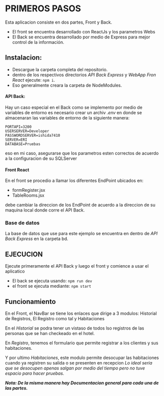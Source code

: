 # PRIMEROS PASOS

Esta aplicacion consiste en dos partes, Front y Back.
- El front se encuentra desarrollado con ReactJs y los parametros Webs
- El Back se encuentra desarrollado por medio de Express para mejor control de la información.

## Instalacion:
- Descargue la carpeta completa del repositorio.
- dentro de los respectivos directorios *API Back Express* y *WebApp Fron React* ejecute:
```npm i```.
- Eso generalmente creara la carpeta de NodeModules.

#### API Back:
Hay un caso especial en el Back como se implemento por medio de variables de entorno es necesario crear un archiv *.env* en donde se almacenaran las variables de entorno de la siguiente manera:
```
PORTAPI=3200
USERSERVER=Developer
PASSWORDSERVER=ishida7410
SERVER=ERI
DATABASE=Pruebas
```
eso en mi caso, asegurarse que los parametros esten correctos de acuerdo a la configuracion de su SQLServer

#### Front React
En el front se procedio a llamar los diferentes EndPoint ubicados en:
- formRegister.jsx
- TableRooms.jsx

debe cambiar la direccion de los EndPoint de acuerdo a la direccion de su maquina local donde corre el API Back.
### Base de datos
La base de datos que use para este ejemplo se encuentra en dentro de *API Back Express* en la carpeta bd.

## EJECUCION
Ejecute primeramente el API Back y luego el front y comience a usar el aplicatico
- El back se ejecuta usando: ```npm run dev```
- el front se ejecuta mediante: ```npm start```

## Funcionamiento
En el Front, el NavBar se tiene los enlaces que dirige a 3 modulos: Historial de Registros, El Registro como tal y Habitaciones

En el *Historial* se podra tener un vistaso de todos lso registros de las personas que se han checkeado en el hotel.

En *Registro*, tenemos el formulario que permite registrar a los clientes y sus habitaciones.

Y por ultimo *Habitaciones*, este modulo permite desocupar las habitaciones cuando ya registren su salida o se presenten en recepcion *Lo ideal seria que se desocupen apenas salgan por medio del tiempo pero no tuve espacio para hacer pruebas*.

***Nota: De la misma manera hay Documentacion general para cada una de las partes.***
